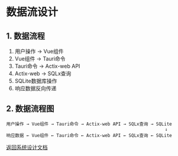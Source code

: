 # 数据流设计

## 1. 数据流程

1. 用户操作 → Vue组件
2. Vue组件 → Tauri命令
3. Tauri命令 → Actix-web API
4. Actix-web → SQLx查询
5. SQLite数据库操作
6. 响应数据反向传递

## 2. 数据流程图

```
用户操作 → Vue组件 → Tauri命令 → Actix-web API → SQLx查询 → SQLite
                                                            ↓
响应数据 ← Vue组件 ← Tauri命令 ← Actix-web API ← SQLx查询 ← SQLite
```

[返回系统设计文档](../../README.md)
